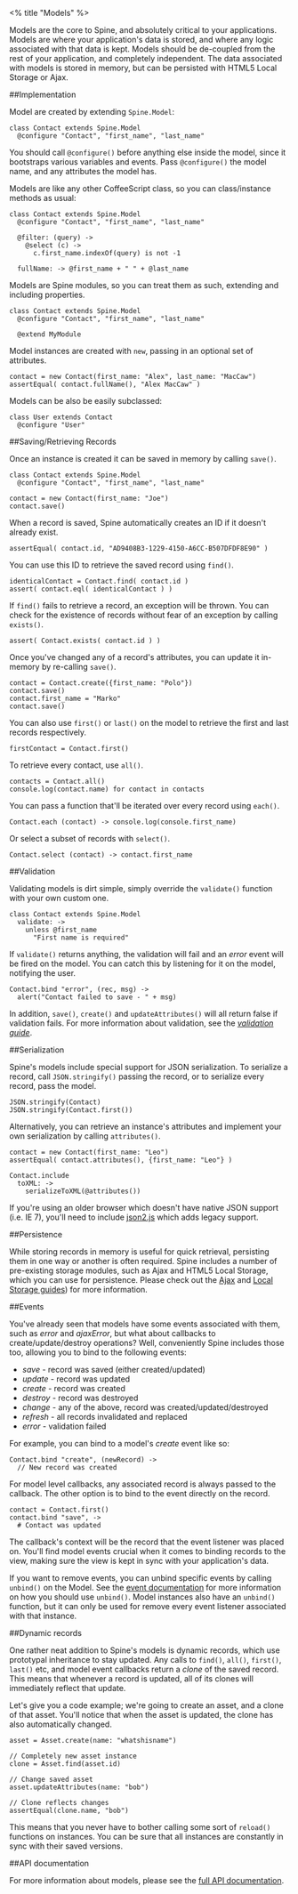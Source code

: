 <% title "Models" %>

Models are the core to Spine, and absolutely critical to your applications. Models are where your application's data is stored, and where any logic associated with that data is kept. Models should be de-coupled from the rest of your application, and completely independent. The data associated with models is stored in memory, but can be persisted with HTML5 Local Storage or Ajax.

##Implementation

Model are created by extending `Spine.Model`:

    class Contact extends Spine.Model
      @configure "Contact", "first_name", "last_name"
      
You should call `@configure()` before anything else inside the model, since it bootstraps various variables and events. Pass `@configure()` the model name, and any attributes the model has. 

Models are like any other CoffeeScript class, so you can class/instance methods as usual:

    class Contact extends Spine.Model
      @configure "Contact", "first_name", "last_name"
      
      @filter: (query) -> 
        @select (c) -> 
          c.first_name.indexOf(query) is not -1
      
      fullName: -> @first_name + " " + @last_name
      
Models are Spine modules, so you can treat them as such, extending and including properties.
    
    class Contact extends Spine.Model
      @configure "Contact", "first_name", "last_name"
    
      @extend MyModule
    
Model instances are created with `new`, passing in an optional set of attributes.

    contact = new Contact(first_name: "Alex", last_name: "MacCaw")
    assertEqual( contact.fullName(), "Alex MacCaw" )
    
Models can be also be easily subclassed:

    class User extends Contact
      @configure "User"
    
##Saving/Retrieving Records

Once an instance is created it can be saved in memory by calling `save()`.

    class Contact extends Spine.Model
      @configure "Contact", "first_name", "last_name"
      
    contact = new Contact(first_name: "Joe")
    contact.save()
    
When a record is saved, Spine automatically creates an ID if it doesn't already exist.

    assertEqual( contact.id, "AD9408B3-1229-4150-A6CC-B507DFDF8E90" )
    
You can use this ID to retrieve the saved record using `find()`.

    identicalContact = Contact.find( contact.id )
    assert( contact.eql( identicalContact ) )
    
If `find()` fails to retrieve a record, an exception will be thrown. You can check for the existence of records without fear of an exception by calling `exists()`.

    assert( Contact.exists( contact.id ) )
    
Once you've changed any of a record's attributes, you can update it in-memory by re-calling `save()`.

    contact = Contact.create({first_name: "Polo"})
    contact.save()
    contact.first_name = "Marko"
    contact.save()
    
You can also use `first()` or `last()` on the model to retrieve the first and last records respectively.

    firstContact = Contact.first()
    
To retrieve every contact, use `all()`.

    contacts = Contact.all()
    console.log(contact.name) for contact in contacts

You can pass a function that'll be iterated over every record using `each()`.

    Contact.each (contact) -> console.log(console.first_name)
    
Or select a subset of records with `select()`.

    Contact.select (contact) -> contact.first_name
    
##Validation

Validating models is dirt simple, simply override the `validate()` function with your own custom one.

    class Contact extends Spine.Model
      validate: ->
        unless @first_name
          "First name is required"

If `validate()` returns anything, the validation will fail and an *error* event will be fired on the model. You can catch this by listening for it on the model, notifying the user.
    
    Contact.bind "error", (rec, msg) ->
      alert("Contact failed to save - " + msg)
    
In addition, `save()`, `create()` and `updateAttributes()` will all return false if validation fails. For more information about validation, see the *[validation guide](<%= docs_path("models_validation") %>)*.

##Serialization

Spine's models include special support for JSON serialization. To serialize a record, call `JSON.stringify()` passing the record, or to serialize every record, pass the model.

    JSON.stringify(Contact)
    JSON.stringify(Contact.first())
    
Alternatively, you can retrieve an instance's attributes and implement your own serialization by calling `attributes()`.

    contact = new Contact(first_name: "Leo")
    assertEqual( contact.attributes(), {first_name: "Leo"} )
    
    Contact.include
      toXML: ->
        serializeToXML(@attributes())
    
If you're using an older browser which doesn't have native JSON support (i.e. IE 7), you'll need to include [json2.js](https://github.com/douglascrockford/JSON-js/blob/master/json2.js) which adds legacy support. 

##Persistence

While storing records in memory is useful for quick retrieval, persisting them in one way or another is often required. Spine includes a number of pre-existing storage modules, such as Ajax and HTML5 Local Storage, which you can use for persistence. Please check out the [Ajax](<%= docs_path("models_ajax") %>) and [Local Storage guides](<%= docs_path("models_local") %>)) for more information. 

##Events

You've already seen that models have some events associated with them, such as *error* and *ajaxError*, but what about callbacks to create/update/destroy operations? Well, conveniently Spine includes those too, allowing you to bind to the following events:

* *save* - record was saved (either created/updated)
* *update* - record was updated
* *create* - record was created
* *destroy* - record was destroyed
* *change* - any of the above, record was created/updated/destroyed
* *refresh* - all records invalidated and replaced
* *error* - validation failed

For example, you can bind to a model's *create* event like so:

    Contact.bind "create", (newRecord) ->
      // New record was created
    
For model level callbacks, any associated record is always passed to the callback. The other option is to bind to the event directly on the record.

    contact = Contact.first()
    contact.bind "save", ->
      # Contact was updated
    
The callback's context will be the record that the event listener was placed on. You'll find model events crucial when it comes to binding records to the view, making sure the view is kept in sync with your application's data. 

If you want to remove events, you can unbind specific events by calling `unbind()` on the Model. See the [event documentation](<%= docs_path("events") %>) for more information on how you should use `unbind()`. Model instances also have an `unbind()` function, but it can only be used for remove every event listener associated with that instance. 

##Dynamic records

One rather neat addition to Spine's models is dynamic records, which use prototypal inheritance to stay updated. Any calls to `find()`, `all()`, `first()`, `last()` etc, and model event callbacks return a *clone* of the saved record. This means that whenever a record is updated, all of its clones will immediately reflect that update.

Let's give you a code example; we're going to create an asset, and a clone of that asset. You'll notice that when the asset is updated, the clone has also automatically changed. 

    asset = Asset.create(name: "whatshisname")
    
    // Completely new asset instance
    clone = Asset.find(asset.id)

    // Change saved asset
    asset.updateAttributes(name: "bob")
    
    // Clone reflects changes
    assertEqual(clone.name, "bob")
    
This means that you never have to bother calling some sort of `reload()` functions on instances. You can be sure that all instances are constantly in sync with their saved versions.

##API documentation

For more information about models, please see the [full API documentation](<%= api_path("models") %>).